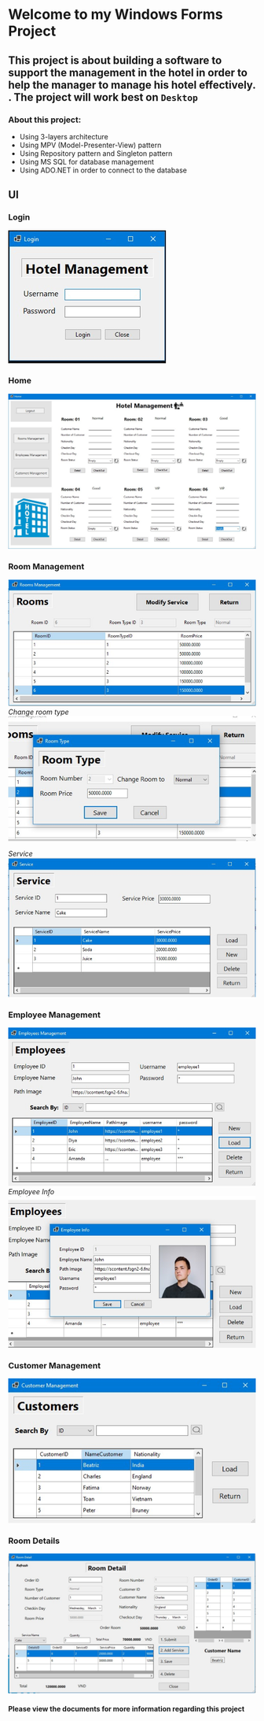 # Welcome to my Windows Forms Project
## This project is about building a software to support the management in the hotel in order to help the manager to manage his hotel effectively. . The project will work best on `Desktop`
### About this project:
* Using 3-layers architecture 
* Using MPV (Model-Presenter-View) pattern
* Using Repository pattern and Singleton pattern
* Using MS SQL for database management
* Using ADO.NET in order to connect to the database

## UI
### Login

![This is an image](https://github.com/peterndta/HotelManagement/blob/main/ScreenShot/login.jpg)

### Home

![This is an image](https://github.com/peterndta/HotelManagement/blob/main/ScreenShot/Home.jpg)

      
### Room Management
 
![This is an image](https://github.com/peterndta/HotelManagement/blob/main/ScreenShot/Rooms.jpg)
   *Change room type*
![This is an image](https://github.com/peterndta/HotelManagement/blob/main/ScreenShot/Room_Type.jpg)

   *Service*
![This is an image](https://github.com/peterndta/HotelManagement/blob/main/ScreenShot/Service.jpg)

      
### Employee Management
   
![This is an image](https://github.com/peterndta/HotelManagement/blob/main/ScreenShot/Employee.jpg)
  *Employee Info*
![This is an image](https://github.com/peterndta/HotelManagement/blob/main/ScreenShot/Employee_Info.jpg)

### Customer Management
![This is an image](https://github.com/peterndta/HotelManagement/blob/main/ScreenShot/Customer.jpg)

### Room Details
![This is an image](https://github.com/peterndta/HotelManagement/blob/main/ScreenShot/Room_detail.jpg)

#### Please view the documents for more information regarding this project
